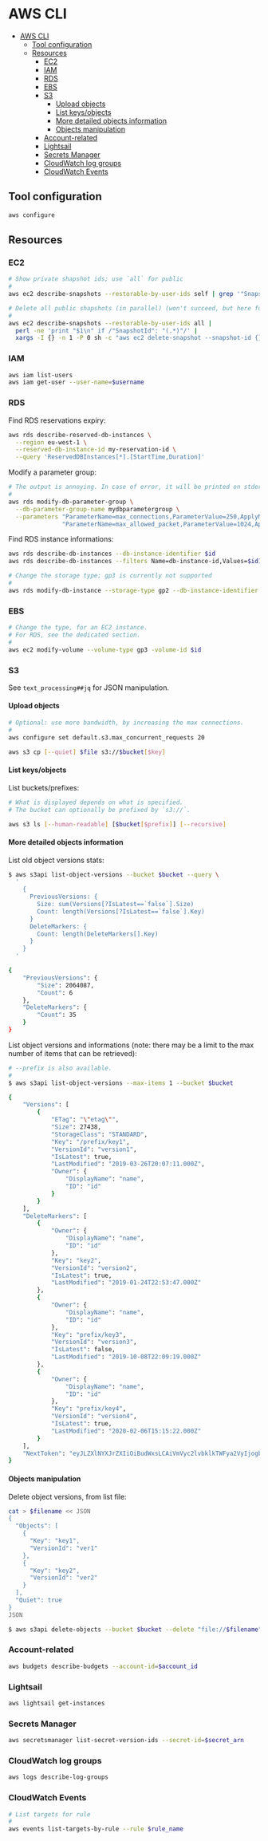 # AWS CLI

- [AWS CLI](#aws-cli)
  - [Tool configuration](#tool-configuration)
  - [Resources](#resources)
    - [EC2](#ec2)
    - [IAM](#iam)
    - [RDS](#rds)
    - [EBS](#ebs)
    - [S3](#s3)
      - [Upload objects](#upload-objects)
      - [List keys/objects](#list-keysobjects)
      - [More detailed objects information](#more-detailed-objects-information)
      - [Objects manipulation](#objects-manipulation)
    - [Account-related](#account-related)
    - [Lightsail](#lightsail)
    - [Secrets Manager](#secrets-manager)
    - [CloudWatch log groups](#cloudwatch-log-groups)
    - [CloudWatch Events](#cloudwatch-events)

## Tool configuration

```sh
aws configure
```

## Resources

### EC2

```sh
# Show private shapshot ids; use `all` for public
#
aws ec2 describe-snapshots --restorable-by-user-ids self | grep '"SnapshotId"'

# Delete all public shapshots (in parallel) (won't succeed, but here for reference); continues on error
#
aws ec2 describe-snapshots --restorable-by-user-ids all |
  perl -ne 'print "$1\n" if /"SnapshotId": "(.*)"/' |
  xargs -I {} -n 1 -P 0 sh -c "aws ec2 delete-snapshot --snapshot-id {} || true"
```

### IAM

```sh
aws iam list-users
aws iam get-user --user-name=$username
```

### RDS

Find RDS reservations expiry:

```sh
aws rds describe-reserved-db-instances \
  --region eu-west-1 \
  --reserved-db-instance-id my-reservation-id \
  --query 'ReservedDBInstances[*].[StartTime,Duration]'
```

Modify a parameter group:

```sh
# The output is annoying. In case of error, it will be printed on stderr.
#
aws rds modify-db-parameter-group \
  --db-parameter-group-name mydbparametergroup \
  --parameters "ParameterName=max_connections,ParameterValue=250,ApplyMethod=immediate" \
               "ParameterName=max_allowed_packet,ParameterValue=1024,ApplyMethod=immediate" > /dev/null
```

Find RDS instance informations:

```sh
aws rds describe-db-instances --db-instance-identifier $id                   # can specify only one; no wildcards
aws rds describe-db-instances --filters Name=db-instance-id,Values=$id1,$id2 # wildcards are not supported

# Change the storage type; gp3 is currently not supported
#
aws rds modify-db-instance --storage-type gp2 --db-instance-identifier $id
```

### EBS

```sh
# Change the type, for an EC2 instance.
# For RDS, see the dedicated section.
#
aws ec2 modify-volume --volume-type gp3 -volume-id $id
```

### S3

See `text_processing##jq` for JSON manipulation.

#### Upload objects

```sh
# Optional: use more bandwidth, by increasing the max connections.
#
aws configure set default.s3.max_concurrent_requests 20

aws s3 cp [--quiet] $file s3://$bucket[$key]
```

#### List keys/objects

List buckets/prefixes:

```sh
# What is displayed depends on what is specified.
# The bucket can optionally be prefixed by `s3://`.

aws s3 ls [--human-readable] [$bucket[$prefix]] [--recursive]
```

#### More detailed objects information

List old object versions stats:

```sh
$ aws s3api list-object-versions --bucket $bucket --query \
  '
    {
      PreviousVersions: {
        Size: sum(Versions[?IsLatest==`false`].Size)
        Count: length(Versions[?IsLatest==`false`].Key)
      }
      DeleteMarkers: {
        Count: length(DeleteMarkers[].Key)
      }
    }
  '

{
    "PreviousVersions": {
        "Size": 2064087,
        "Count": 6
    },
    "DeleteMarkers": {
        "Count": 35
    }
}
```

List object versions and informations (note: there may be a limit to the max number of items that can be retrieved):

```sh
# --prefix is also available.
#
$ aws s3api list-object-versions --max-items 1 --bucket $bucket

{
    "Versions": [
        {
            "ETag": "\"etag\"",
            "Size": 27438,
            "StorageClass": "STANDARD",
            "Key": "/prefix/key1",
            "VersionId": "version1",
            "IsLatest": true,
            "LastModified": "2019-03-26T20:07:11.000Z",
            "Owner": {
                "DisplayName": "name",
                "ID": "id"
            }
        }
    ],
    "DeleteMarkers": [
        {
            "Owner": {
                "DisplayName": "name",
                "ID": "id"
            },
            "Key": "key2",
            "VersionId": "version2",
            "IsLatest": true,
            "LastModified": "2019-01-24T22:53:47.000Z"
        },
        {
            "Owner": {
                "DisplayName": "name",
                "ID": "id"
            },
            "Key": "prefix/key3",
            "VersionId": "version3",
            "IsLatest": false,
            "LastModified": "2019-10-08T22:09:19.000Z"
        },
        {
            "Owner": {
                "DisplayName": "name",
                "ID": "id"
            },
            "Key": "prefix/key4",
            "VersionId": "version4",
            "IsLatest": true,
            "LastModified": "2020-02-06T15:15:22.000Z"
        }
    ],
    "NextToken": "eyJLZXlNYXJrZXIiOiBudWxsLCAiVmVyc2lvbklkTWFya2VyIjogbnVsbCwgImJvdG9fdHJ1bmNhdGVfYW1vdW50IjogMX0="
}
```

#### Objects manipulation

Delete object versions, from list file:

```sh
cat > $filename << JSON
{
  "Objects": [
    {
      "Key": "key1",
      "VersionId": "ver1"
    },
    {
      "Key": "key2",
      "VersionId": "ver2"
    }
  ],
  "Quiet": true
}
JSON

$ aws s3api delete-objects --bucket $bucket --delete "file://$filename"
```

### Account-related

```sh
aws budgets describe-budgets --account-id=$account_id
```

### Lightsail

```sh
aws lightsail get-instances
```

### Secrets Manager

```sh
aws secretsmanager list-secret-version-ids --secret-id=$secret_arn
```

### CloudWatch log groups

```sh
aws logs describe-log-groups
```

### CloudWatch Events

```sh
# List targets for rule
#
aws events list-targets-by-rule --rule $rule_name
```
